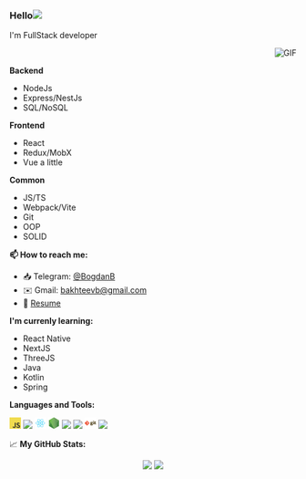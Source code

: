 ### Hello<img src="https://media.giphy.com/media/hvRJCLFzcasrR4ia7z/giphy.gif" width="30px">

I'm FullStack developer 

<img align="right" alt="GIF" style="float: top" src="https://cs8.pikabu.ru/post_img/2016/04/09/9/1460216158134289433.gif"  height="400" /> 

<br>

**Backend**
 - NodeJs
 - Express/NestJs
 - SQL/NoSQL

**Frontend**
 - React
 - Redux/MobX
 - Vue a little

**Common**
 - JS/TS
 - Webpack/Vite
 - Git
 - OOP
 - SOLID
 
**📫 How to reach me:**
- 📥 Telegram: [@BogdanB](https://t.me/Bogdan_Bakhteev)
- ✉️ Gmail: bakhteevb@gmail.com
- 📄 [Resume](https://drive.google.com/file/d/15wP_UR3pnJ0VNBwEyZSt_eGEf27pZMIj/view?usp=sharing)

**I'm currenly learning:**
- React Native
- NextJS
- ThreeJS
- Java
- Kotlin
- Spring

**Languages and Tools:**  

<code><img height="20" src="https://raw.githubusercontent.com/github/explore/80688e429a7d4ef2fca1e82350fe8e3517d3494d/topics/javascript/javascript.png"></code>
<code><img height="20" src="https://encrypted-tbn0.gstatic.com/images?q=tbn:ANd9GcS5JrZs7egEq8hA4CrEMvJgdNywa8k-ShYMlLKwo-UOTmFyvRos47JoE40LAQNdg6tuq5Q&usqp=CAU"></code>
<code><img height="20" src="https://raw.githubusercontent.com/github/explore/80688e429a7d4ef2fca1e82350fe8e3517d3494d/topics/react/react.png"></code>
<code><img height="20" src="https://raw.githubusercontent.com/github/explore/80688e429a7d4ef2fca1e82350fe8e3517d3494d/topics/nodejs/nodejs.png"></code>
<code><img height="20" src="https://raw.githubusercontent.com/d3v0ps/angular-nest-starter/master/apps/app/src/assets/shield.png"></code>
<code><img height="20" src="https://upload.wikimedia.org/wikipedia/commons/thumb/1/17/GraphQL_Logo.svg/768px-GraphQL_Logo.svg.png"></code>
<code><img height="20" src="https://raw.githubusercontent.com/github/explore/80688e429a7d4ef2fca1e82350fe8e3517d3494d/topics/git/git.png"></code>
<code><img height="20" src="https://icon-library.com/images/java-icon-images/java-icon-images-6.jpg"></code>


📈 **My GitHub Stats:**

<div align="center">

  [<img align="top" src="https://github-readme-stats.vercel.app/api?username=Bakhteev&show_icons=true&hide_border=true&theme=radical&disable_animations=false"/>](https://github.com/Bakhteev)
  [<img src="https://github-readme-stats.vercel.app/api/top-langs/?username=Bakhteev&hide_border=true&theme=radical&disable_animations=false"/>](https://github.com/Bakhteev)

</div>


